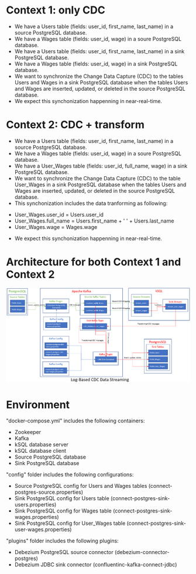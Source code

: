 # Context 1: only CDC

- We have a Users table (fields: user_id, first_name, last_name) in a source PostgreSQL database.
- We have a Wages table (fields: user_id, wage) in a soure PostgreSQL database.
- We have a Users table (fields: user_id, first_name, last_name) in a sink PostgreSQL database.
- We have a Wages table (fields: user_id, wage) in a sink PostgreSQL database.
- We want to synchronize the Change Data Capture (CDC) to the tables Users and Wages in a sink PostgreSQL database when the tables Users and Wages are inserted, updated, or deleted in the source PostgreSQL database.
- We expect this synchonization happenning in near-real-time.

# Context 2: CDC + transform

- We have a Users table (fields: user_id, first_name, last_name) in a source PostgreSQL database.
- We have a Wages table (fields: user_id, wage) in a soure PostgreSQL database.
- We have a User_Wages table (fields: user_id, full_name, wage) in a sink PostgreSQL database.
- We want to synchronize the Change Data Capture (CDC) to the table User_Wages in a sink PostgreSQL database when the tables Users and Wages are inserted, updated, or deleted in the source PostgreSQL database.
- This synchonization includes the data tranforming as following:
+ User_Wages.user_id = Users.user_id
+ User_Wages.full_name = Users.first_name + ' ' + Users.last_name
+ User_Wages.wage = Wages.wage
- We expect this synchonization happenning in near-real-time.

# Architecture for both Context 1 and Context 2

![alt text](https://github.com/bao2902/logbasedcdc/blob/main/LogBasedCDC.PNG)

# Environment

"docker-compose.yml" includes the following containers:
- Zookeeper
- Kafka
- kSQL database server
- kSQL database client
- Source PostgreSQL database
- Sink PostgreSQL database

"config" folder includes the following configurations:
- Source PostgreSQL config for Users and Wages tables (connect-postgres-source.properties)
- Sink PostgreSQL config for Users table (connect-postgres-sink-users.properties)
- Sink PostgreSQL config for Wages table (connect-postgres-sink-wages.properties)
- Sink PostgreSQL config for User_Wages table (connect-postgres-sink-user-wages.properties)

"plugins" folder includes the following plugins:
- Debezium PostgreSQL source connector (debezium-connector-postgres)
- Debezium JDBC sink connector (confluentinc-kafka-connect-jdbc)

